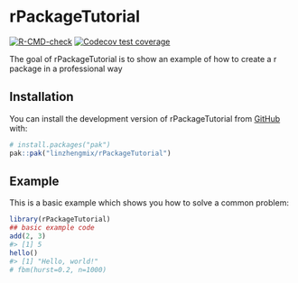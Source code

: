 
<!-- README.md is generated from README.Rmd. Please edit that file -->

# rPackageTutorial

<!-- badges: start -->

[![R-CMD-check](https://github.com/linzhengmix/rPackageTutorial/actions/workflows/R-CMD-check.yaml/badge.svg)](https://github.com/linzhengmix/rPackageTutorial/actions/workflows/R-CMD-check.yaml)
[![Codecov test
coverage](https://codecov.io/gh/linzhengmix/rPackageTutorial/graph/badge.svg)](https://app.codecov.io/gh/linzhengmix/rPackageTutorial)
<!-- badges: end -->

The goal of rPackageTutorial is to show an example of how to create a r
package in a professional way

## Installation

You can install the development version of rPackageTutorial from
[GitHub](https://github.com/) with:

``` r
# install.packages("pak")
pak::pak("linzhengmix/rPackageTutorial")
```

## Example

This is a basic example which shows you how to solve a common problem:

``` r
library(rPackageTutorial)
## basic example code
add(2, 3)
#> [1] 5
hello()
#> [1] "Hello, world!"
# fbm(hurst=0.2, n=1000)
```
